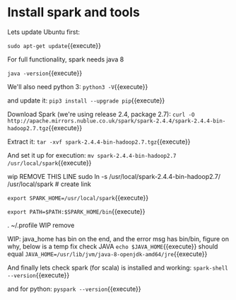 # Install spark and tools

Lets update Ubuntu first:

`sudo apt-get update`{{execute}}

For full functionality, spark needs java 8

`java -version`{{execute}}

We'll also need python 3:
`python3 -V`{{execute}}

and update it:
`pip3 install --upgrade pip`{{execute}}


Download Spark (we're using release 2.4, package 2.7):
`curl -O http://apache.mirrors.nublue.co.uk/spark/spark-2.4.4/spark-2.4.4-bin-hadoop2.7.tgz`{{execute}}


Extract it:
`tar -xvf spark-2.4.4-bin-hadoop2.7.tgz`{{execute}}

And set it up for execution:
`mv spark-2.4.4-bin-hadoop2.7 /usr/local/spark`{{execute}} 

wip REMOVE THIS LINE sudo ln -s /usr/local/spark-2.4.4-bin-hadoop2.7/ /usr/local/spark   # create link

`export SPARK_HOME=/usr/local/spark`{{execute}}

`export PATH=$PATH:$SPARK_HOME/bin`{{execute}}

. ~/.profile  WIP remove

WIP: java_home has bin on the end, and the error msg has bin/bin, figure on why, below is  a temp fix
check JAVA
`echo $JAVA_HOME`{{execute}}
should equal
`JAVA_HOME=/usr/lib/jvm/java-8-openjdk-amd64/jre`{{execute}}

And finally lets check spark (for scala) is installed and working:
`spark-shell --version`{{execute}} 

and for python:
`pyspark --version`{{execute}}

